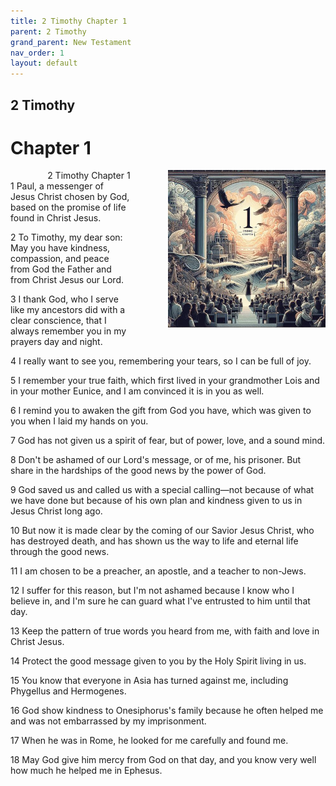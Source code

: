 ```yaml
---
title: 2 Timothy Chapter 1
parent: 2 Timothy
grand_parent: New Testament
nav_order: 1
layout: default
---
```


## 2 Timothy

# Chapter 1

<div style="clear: both; text-align: right;">
    <img src="/assets/Image/2 Timothy/500/1.jpg" alt="2 Timothy Chapter 1" class="chapter-image" style="max-width: 50%; height: auto; float: right; margin: 0 0 10px 10px; padding-left: 10%;">
    <figcaption style="font-size: 14px;">2 Timothy Chapter 1</figcaption>
</div>
1 Paul, a messenger of Jesus Christ chosen by God, based on the promise of life found in Christ Jesus.

2 To Timothy, my dear son: May you have kindness, compassion, and peace from God the Father and from Christ Jesus our Lord.

3 I thank God, who I serve like my ancestors did with a clear conscience, that I always remember you in my prayers day and night.

4 I really want to see you, remembering your tears, so I can be full of joy.

5 I remember your true faith, which first lived in your grandmother Lois and in your mother Eunice, and I am convinced it is in you as well.

6 I remind you to awaken the gift from God you have, which was given to you when I laid my hands on you.

7 God has not given us a spirit of fear, but of power, love, and a sound mind.

8 Don't be ashamed of our Lord's message, or of me, his prisoner. But share in the hardships of the good news by the power of God.

9 God saved us and called us with a special calling—not because of what we have done but because of his own plan and kindness given to us in Jesus Christ long ago.

10 But now it is made clear by the coming of our Savior Jesus Christ, who has destroyed death, and has shown us the way to life and eternal life through the good news.

11 I am chosen to be a preacher, an apostle, and a teacher to non-Jews.

12 I suffer for this reason, but I'm not ashamed because I know who I believe in, and I'm sure he can guard what I've entrusted to him until that day.

13 Keep the pattern of true words you heard from me, with faith and love in Christ Jesus.

14 Protect the good message given to you by the Holy Spirit living in us.

15 You know that everyone in Asia has turned against me, including Phygellus and Hermogenes.

16 God show kindness to Onesiphorus's family because he often helped me and was not embarrassed by my imprisonment.

17 When he was in Rome, he looked for me carefully and found me.

18 May God give him mercy from God on that day, and you know very well how much he helped me in Ephesus.



